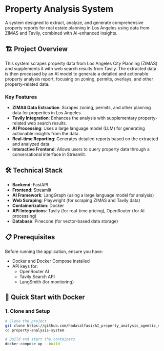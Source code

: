 # Property Analysis System

A system designed to extract, analyze, and generate comprehensive property reports for real estate planning in Los Angeles using data from ZIMAS and Tavily, combined with AI-enhanced insights.

## 🏗️ Project Overview

This system scrapes property data from Los Angeles City Planning (ZIMAS) and supplements it with web search results from Tavily. The extracted data is then processed by an AI model to generate a detailed and actionable property analysis report, focusing on zoning, permits, overlays, and other property-related data.

### Key Features

- **ZIMAS Data Extraction**: Scrapes zoning, permits, and other planning data for properties in Los Angeles.
- **Tavily Integration**: Enhances the analysis with supplementary property-related web search results.
- **AI Processing**: Uses a large language model (LLM) for generating actionable insights from the data.
- **Real-time Reporting**: Generates detailed reports based on the extracted and analyzed data.
- **Interactive Frontend**: Allows users to query property data through a conversational interface in Streamlit.

## 🛠️ Technical Stack

- **Backend**: FastAPI
- **Frontend**: Streamlit
- **AI Framework**: LangGraph (using a large language model for analysis)
- **Web Scraping**: Playwright (for scraping ZIMAS and Tavily data)
- **Containerization**: Docker
- **API Integrations**: Tavily (for real-time pricing), OpenRouter (for AI processing)
- **Database**: Pinecone (for vector-based data storage)

## 📋 Prerequisites

Before running the application, ensure you have:

- Docker and Docker Compose installed
- API keys for:
  - OpenRouter AI
  - Tavily Search API
  - LangSmith (for monitoring)

## 🚀 Quick Start with Docker

### 1. Clone and Setup

```bash
# Clone the project
git clone https://github.com/hadasalfasi/AI_property_analysis_agentic_system.git
cd property-analysis-system

# Build and start the containers
docker-compose up --build
